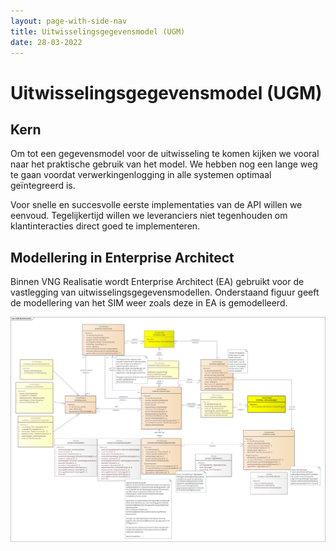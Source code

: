 ```yaml
---
layout: page-with-side-nav
title: Uitwisselingsgegevensmodel (UGM)
date: 28-03-2022
---
```


# Uitwisselingsgegevensmodel (UGM)

## Kern
Om tot een gegevensmodel voor de uitwisseling te komen kijken we vooral naar het praktische gebruik van het model. We hebben nog een lange weg te gaan voordat verwerkingenlogging in alle systemen optimaal geïntegreerd is.

Voor snelle en succesvolle eerste implementaties van de API willen we eenvoud. Tegelijkertijd willen we leveranciers niet tegenhouden om klantinteracties direct goed te implementeren. 

## Modellering in Enterprise Architect
Binnen VNG Realisatie wordt Enterprise Architect (EA) gebruikt voor de vastlegging van uitwisselingsgegevensmodellen. Onderstaand figuur geeft de modellering van het SIM weer zoals deze in EA is gemodelleerd.

<img src="./assets/ugm_ea.png" alt="SIM" width="700"/>
